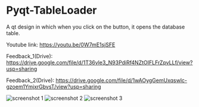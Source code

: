 # Pyqt-TableLoader
A qt design in which when you click on the button, it opens the database table.

Youtube link: https://youtu.be/0W7mE1sjSFE

Feedback_1(Drive): https://drive.google.com/file/d/1T36vle3_N93PdiRf4NZtOIFLFrZpvLLf/view?usp=sharing

Feedback_2(Drive): https://drive.google.com/file/d/1wAOygGemUxqswlc-gzoem1YmjxrGbvsT/view?usp=sharing

![screenshot 1](https://i.imgur.com/tKlv3Dh.png)
![screenshot 2](https://i.imgur.com/P1RFwRw.png)
![screenshot 3](https://i.imgur.com/069Smqg.png)
